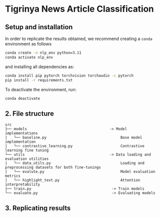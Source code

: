# Tigrinya News Article Classification

## Setup and installation 

In order to replicate the results obtained, we recommend creating a $\texttt{conda}$ environment as follows

```bash
conda create -n nlp_env python=3.11
conda activate nlp_env
```

and installing all dependencies as:

```bash
conda install pip pytorch torchvision torchaudio -c pytorch
pip install -r requirements.txt
```

To deactivate the environment, run:
```bash
conda deactivate
```

## 2. File structure
```
src                                             
├── models                                      -> Model implementations
|   └── baseline.py                                  Base model implementation
|   └── contrastive_learning.py                      Contrastive learning fine tuning
└── utils                                       -> Data loading and evaluation utilities
|   └── data_utils.py                                Loading and preprocessing datasets for both fine-tunings
|   └── evalute.py                                   Model evaluation metrics
|   └── highlight_text.py                            Attention interpretability
├── train.py                                     -> Train models
└── evaluate.py                                  -> Evaluating models
```

## 3. Replicating results
